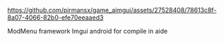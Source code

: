 

https://github.com/pirmansx/game_aimgui/assets/27528408/78613c8f-8a07-4066-82b0-efe70eeaaed3

ModMenu framework Imgui android for compile in aide
